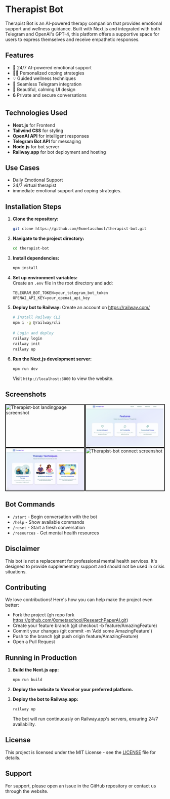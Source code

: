 # Therapist Bot

Therapist Bot is an AI-powered therapy companion that provides emotional support and wellness guidance. Built with Next.js and integrated with both Telegram and OpenAI's GPT-4, this platform offers a supportive space for users to express themselves and receive empathetic responses.

## Features

- 🎯 24/7 AI-powered emotional support  
- 🧘‍♀️ Personalized coping strategies  
- 💡 Guided wellness techniques  
- 🤖 Seamless Telegram integration  
- 🎨 Beautiful, calming UI design  
- 🔒 Private and secure conversations  

## Technologies Used

- **Next.js** for Frontend  
- **Tailwind CSS** for styling  
- **OpenAI API** for intelligent responses  
- **Telegram Bot API** for messaging  
- **Node.js** for bot server  
- **Railway.app** for bot deployment and hosting  

## Use Cases
- Daily Emotional Support 
- 24/7 virtual therapist
- immediate emotional support and coping strategies.

## Installation Steps

1. **Clone the repository:**

    ```bash
    git clone https://github.com/0xmetaschool/therapist-bot.git
    ```

2. **Navigate to the project directory:**

    ```bash
    cd therapist-bot
    ```

3. **Install dependencies:**

    ```bash
    npm install
    ```

4. **Set up environment variables:**  
   Create an `.env` file in the root directory and add:

    ```env
    TELEGRAM_BOT_TOKEN=your_telegram_bot_token
    OPENAI_API_KEY=your_openai_api_key
    ```

5. **Deploy bot to Railway:**
   Create an account on https://railway.com/
    ```bash
    # Install Railway CLI
    npm i -g @railway/cli

    # Login and deploy
    railway login
    railway init
    railway up
    ```

6. **Run the Next.js development server:**

    ```bash
    npm run dev
    ```

    Visit `http://localhost:3000` to view the website.

## Screenshots
<div style="display: flex; justify-content: space-between;">
  <img src="https://github.com/0xmetaschool/therapist-bot/blob/main/public/therapist-bot-landing-page?raw=true" alt="Therapist-bot landingpage screenshot" style="width: 49%; border: 2px solid black;" />
  <img src="https://github.com/0xmetaschool/therapist-bot/blob/main/public/therapist-bot-features.png?raw=true" alt="Therapist-bot features screenshot" style="width: 49%; border: 2px solid black;" />
</div>
<div style="display: flex; justify-content: space-between;">
  <img src="https://github.com/0xmetaschool/therapist-bot/blob/main/public/therapist-bot-technique.png" alt="Therapist-bot technique screenshot" style="width: 49%; border: 2px solid black;" />
  <img src="https://github.com/0xmetaschool/therapist-bot/blob/main/public/therapist-bot-connect?raw=true" alt="Therapist-bot connect screenshot" style="width: 49%; border: 2px solid black;" />
</div>


## Bot Commands

- `/start` - Begin conversation with the bot  
- `/help` - Show available commands  
- `/reset` - Start a fresh conversation  
- `/resources` - Get mental health resources  

## Disclaimer

This bot is not a replacement for professional mental health services. It's designed to provide supplementary support and should not be used in crisis situations.

## Contributing
We love contributions! Here's how you can help make the project even better:
* Fork the project (gh repo fork https://github.com/0xmetaschool/ResearchPaperAI.git)
* Create your feature branch (git checkout -b feature/AmazingFeature)
* Commit your changes (git commit -m 'Add some AmazingFeature')
* Push to the branch (git push origin feature/AmazingFeature)
* Open a Pull Request 

## Running in Production

1. **Build the Next.js app:**

    ```bash
    npm run build
    ```

2. **Deploy the website to Vercel or your preferred platform.**

3. **Deploy the bot to Railway.app:**

    ```bash
    railway up
    ```

    The bot will run continuously on Railway.app's servers, ensuring 24/7 availability.

## License

This project is licensed under the MIT License - see the [LICENSE](https://github.com/0xmetaschool/therapist-bot/blob/main/LICENSE) file for details.

## Support

For support, please open an issue in the GitHub repository or contact us through the website.
